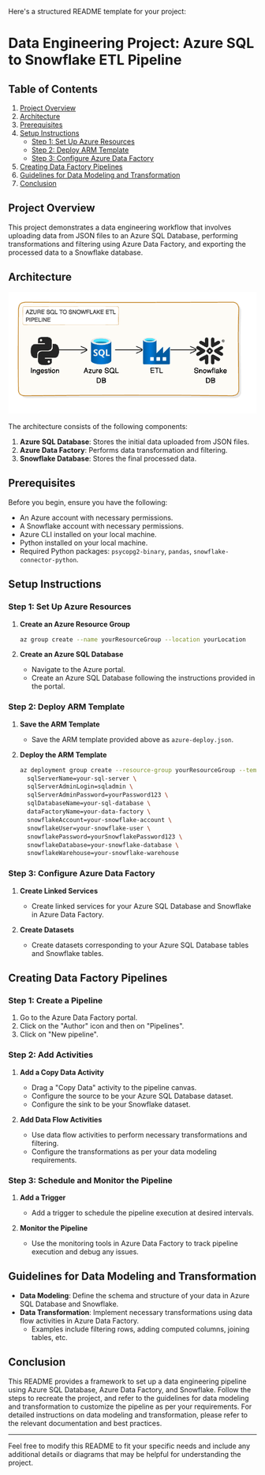 Here's a structured README template for your project:

# Data Engineering Project: Azure SQL to Snowflake ETL Pipeline

## Table of Contents

1. [Project Overview](#project-overview)
2. [Architecture](#architecture)
3. [Prerequisites](#prerequisites)
4. [Setup Instructions](#setup-instructions)
   - [Step 1: Set Up Azure Resources](#step-1-set-up-azure-resources)
   - [Step 2: Deploy ARM Template](#step-2-deploy-arm-template)
   - [Step 3: Configure Azure Data Factory](#step-3-configure-azure-data-factory)
5. [Creating Data Factory Pipelines](#creating-data-factory-pipelines)
6. [Guidelines for Data Modeling and Transformation](#guidelines-for-data-modeling-and-transformation)
7. [Conclusion](#conclusion)

## Project Overview

This project demonstrates a data engineering workflow that involves uploading data from JSON files to an Azure SQL Database, performing transformations and filtering using Azure Data Factory, and exporting the processed data to a Snowflake database.

## Architecture

![Architecture Diagram](diagram.png)

The architecture consists of the following components:

1. **Azure SQL Database**: Stores the initial data uploaded from JSON files.
2. **Azure Data Factory**: Performs data transformation and filtering.
3. **Snowflake Database**: Stores the final processed data.

## Prerequisites

Before you begin, ensure you have the following:

- An Azure account with necessary permissions.
- A Snowflake account with necessary permissions.
- Azure CLI installed on your local machine.
- Python installed on your local machine.
- Required Python packages: `psycopg2-binary`, `pandas`, `snowflake-connector-python`.

## Setup Instructions

### Step 1: Set Up Azure Resources

1. **Create an Azure Resource Group**
   ```bash
   az group create --name yourResourceGroup --location yourLocation
   ```

2. **Create an Azure SQL Database**
   - Navigate to the Azure portal.
   - Create an Azure SQL Database following the instructions provided in the portal.

### Step 2: Deploy ARM Template

1. **Save the ARM Template**
   - Save the ARM template provided above as `azure-deploy.json`.

2. **Deploy the ARM Template**
   ```bash
   az deployment group create --resource-group yourResourceGroup --template-file azure-deploy.json --parameters \
     sqlServerName=your-sql-server \
     sqlServerAdminLogin=sqladmin \
     sqlServerAdminPassword=yourPassword123 \
     sqlDatabaseName=your-sql-database \
     dataFactoryName=your-data-factory \
     snowflakeAccount=your-snowflake-account \
     snowflakeUser=your-snowflake-user \
     snowflakePassword=yourSnowflakePassword123 \
     snowflakeDatabase=your-snowflake-database \
     snowflakeWarehouse=your-snowflake-warehouse
   ```

### Step 3: Configure Azure Data Factory

1. **Create Linked Services**
   - Create linked services for your Azure SQL Database and Snowflake in Azure Data Factory.

2. **Create Datasets**
   - Create datasets corresponding to your Azure SQL Database tables and Snowflake tables.

## Creating Data Factory Pipelines

### Step 1: Create a Pipeline

1. Go to the Azure Data Factory portal.
2. Click on the "Author" icon and then on "Pipelines".
3. Click on "New pipeline".

### Step 2: Add Activities

1. **Add a Copy Data Activity**
   - Drag a "Copy Data" activity to the pipeline canvas.
   - Configure the source to be your Azure SQL Database dataset.
   - Configure the sink to be your Snowflake dataset.

2. **Add Data Flow Activities**
   - Use data flow activities to perform necessary transformations and filtering.
   - Configure the transformations as per your data modeling requirements.

### Step 3: Schedule and Monitor the Pipeline

1. **Add a Trigger**
   - Add a trigger to schedule the pipeline execution at desired intervals.

2. **Monitor the Pipeline**
   - Use the monitoring tools in Azure Data Factory to track pipeline execution and debug any issues.

## Guidelines for Data Modeling and Transformation

- **Data Modeling**: Define the schema and structure of your data in Azure SQL Database and Snowflake.
- **Data Transformation**: Implement necessary transformations using data flow activities in Azure Data Factory.
  - Examples include filtering rows, adding computed columns, joining tables, etc.

## Conclusion

This README provides a framework to set up a data engineering pipeline using Azure SQL Database, Azure Data Factory, and Snowflake. Follow the steps to recreate the project, and refer to the guidelines for data modeling and transformation to customize the pipeline as per your requirements. For detailed instructions on data modeling and transformation, please refer to the relevant documentation and best practices.

---

Feel free to modify this README to fit your specific needs and include any additional details or diagrams that may be helpful for understanding the project.